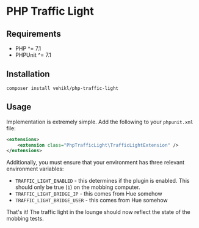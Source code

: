 # PHP Traffic Light

## Requirements

* PHP ^= 7.1
* PHPUnit ^= 7.1

## Installation

```
composer install vehikl/php-traffic-light
```

## Usage

Implementation is extremely simple. Add the following to your `phpunit.xml` file:

```xml
<extensions>
    <extension class="PhpTrafficLight\TrafficLightExtension" />
</extensions>
```

Additionally, you must ensure that your environment has three relevant environment variables:
* `TRAFFIC_LIGHT_ENABLED` - this determines if the plugin is enabled. This should only be true (`1`) on the mobbing computer.
* `TRAFFIC_LIGHT_BRIDGE_IP` - this comes from Hue somehow
* `TRAFFIC_LIGHT_BRIDGE_USER` - this comes from Hue somehow

That's it! The traffic light in the lounge should now reflect the state of the mobbing tests.

